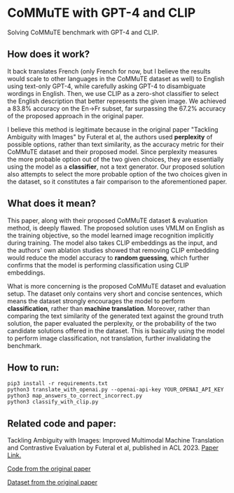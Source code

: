 # CoMMuTE with GPT-4 and CLIP
Solving CoMMuTE benchmark with GPT-4 and CLIP.

## How does it work?
It back translates French (only French for now, but I believe the results would scale to other languages in the CoMMuTE dataset as well) to English using text-only GPT-4, while carefully asking GPT-4 to disambiguate wordings in English. Then, we use CLIP as a zero-shot classifier to select the English description that better represents the given image. We achieved a 83.8% accuracy on the En->Fr subset, far surpassing the 67.2% accuracy of the proposed approach in the original paper.

I believe this method is legitimate because in the original paper "Tackling Ambiguity with Images" by Futeral et al, the authors used **perplexity** of possible options, rather than text similarity, as the accuracy metric for their CoMMuTE dataset and their proposed model. Since perplexity measures the more probable option out of the two given choices, they are essentially using the model as a **classifier**, not a text generator. Our proposed solution also attempts to select the more probable option of the two choices given in the dataset, so it constitutes a fair comparison to the aforementioned paper.

## What does it mean?
This paper, along with their proposed CoMMuTE dataset & evaluation method, is deeply flawed. The proposed solution uses VMLM on English as the training objective, so the model learned image recognition implicitly during training. The model also takes CLIP embeddings as the input, and the authors' own ablation studies showed that removing CLIP embedding would reduce the model accuracy to **random guessing**, which further confirms that the model is performing classification using CLIP embeddings.

What is more concerning is the proposed CoMMuTE dataset and evaluation setup. The dataset only contains very short and concise sentences, which means the dataset strongly encourages the model to perform **classification**, rather than **machine translation**. Moreover, rather than comparing the text similarity of the generated text against the ground truth solution, the paper evaluated the perplexity, or the probability of the two candidate solutions offered in the dataset. This is basically using the model to perform image classification, not translation, further invalidating the benchmark.

## How to run:
```
pip3 install -r requirements.txt
python3 translate_with_openai.py --openai-api-key YOUR_OPENAI_API_KEY
python3 map_answers_to_correct_incorrect.py
python3 classify_with_clip.py
```

## Related code and paper:
Tackling Ambiguity with Images: Improved Multimodal Machine Translation and Contrastive Evaluation by Futeral et al, published in ACL 2023. [Paper Link.](https://aclanthology.org/2023.acl-long.295/)

[Code from the original paper](https://github.com/MatthieuFP/VGAMT)

[Dataset from the original paper](https://github.com/MatthieuFP/CoMMuTE)
